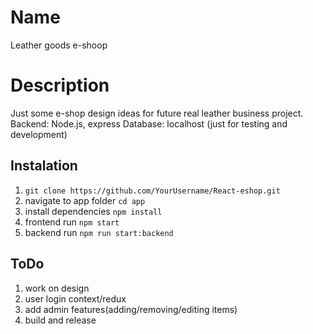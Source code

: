# Name
Leather goods e-shoop

# Description
Just some e-shop design ideas for future real leather business project.  
Backend: Node.js, express
Database: localhost (just for testing and development)

## Instalation
1. ```git clone https://github.com/YourUsername/React-eshop.git```
2. navigate to app folder ```cd app```
3. install dependencies ```npm install```
4. frontend run ```npm start```
5. backend run ```npm run start:backend```

## ToDo
1. work on design
2. user login context/redux
3. add admin features(adding/removing/editing items)
4. build and release
